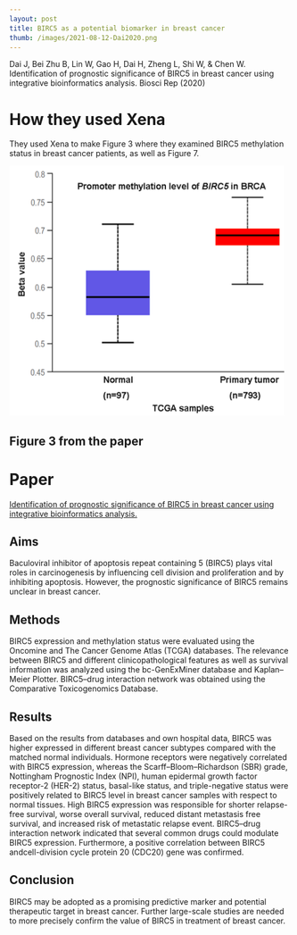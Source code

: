 ```yaml
---
layout: post
title: BIRC5 as a potential biomarker in breast cancer
thumb: /images/2021-08-12-Dai2020.png
---
```


Dai J, Bei Zhu B, Lin W, Gao H, Dai H, Zheng L, Shi W, & Chen W. Identification of prognostic significance of BIRC5 in breast cancer using integrative bioinformatics analysis. Biosci Rep (2020)

# How they used Xena
They used Xena to make Figure 3 where they examined BIRC5 methylation status in breast cancer patients, as well as Figure 7.

![](/images/2021-08-12-Dai2020.png)
## Figure 3 from the paper


# Paper
[Identification of prognostic significance of BIRC5 in breast cancer using integrative bioinformatics analysis.](https://portlandpress.com/bioscirep/article/40/2/BSR20193678/222088/Identification-of-prognostic-significance-of-BIRC5)

## Aims
Baculoviral inhibitor of apoptosis repeat containing 5 (BIRC5) plays vital roles in carcinogenesis by influencing cell division and proliferation and by inhibiting apoptosis. However, the prognostic significance of BIRC5 remains unclear in breast cancer.

## Methods 
BIRC5 expression and methylation status were evaluated using the Oncomine and The Cancer Genome Atlas (TCGA) databases. The relevance between BIRC5 and different clinicopathological features as well as survival information was analyzed using the bc-GenExMiner database and Kaplan–Meier Plotter. BIRC5–drug interaction network was obtained using the Comparative Toxicogenomics Database.

## Results
Based on the results from databases and own hospital data, BIRC5 was higher expressed in different breast cancer subtypes compared with the matched normal individuals. Hormone receptors were negatively correlated with BIRC5 expression, whereas the Scarff–Bloom–Richardson (SBR) grade, Nottingham Prognostic Index (NPI), human epidermal growth factor receptor-2 (HER-2) status, basal-like status, and triple-negative status were positively related to BIRC5 level in breast cancer samples with respect to normal tissues. High BIRC5 expression was responsible for shorter relapse-free survival, worse overall survival, reduced distant metastasis free survival, and increased risk of metastatic relapse event. BIRC5–drug interaction network indicated that several common drugs could modulate BIRC5 expression. Furthermore, a positive correlation between BIRC5 andcell-division cycle protein 20 (CDC20) gene was confirmed.

## Conclusion
BIRC5 may be adopted as a promising predictive marker and potential therapeutic target in breast cancer. Further large-scale studies are needed to more precisely confirm the value of BIRC5 in treatment of breast cancer.
